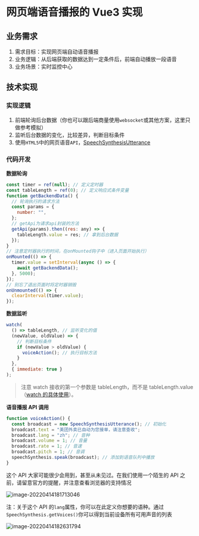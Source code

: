 # 网页端语音播报的 Vue3 实现

## 业务需求

1. 需求目标：实现网页端自动语音播报
2. 业务逻辑：从后端获取的数据达到一定条件后，前端自动播放一段语音
3. 业务场景：实时监控中心

## 技术实现

### 实现逻辑

1. 前端轮询后台数据（你也可以跟后端商量使用`websocket`或其他方案，这里只做参考模拟）
2. 监听后台数据的变化，比较差异，判断目标条件
3. 使用`HTML5`中的网页语音`API`，[SpeechSynthesisUtterance](https://developer.mozilla.org/zh-CN/docs/Web/API/SpeechSynthesisUtterance)

### 代码开发

**数据轮询**

```javascript
const timer = ref(null); // 定义定时器
const tableLength = ref(0); // 定义响应式条件变量
function getBackendData() {
  // 轮询执行的请求方法
  const params = {
    number: "",
  };
  // getApi为请求api封装的方法
  getApi(params).then((res: any) => {
    tableLength.value = res; // 拿到后台数据
  });
}
// 注意定时器执行的时间，在onMounted钩子中（进入页面开始执行）
onMounted(() => {
  timer.value = setInterval(async () => {
    await getBackendData();
  }, 5000);
});
// 别忘了退出页面时将定时器销毁
onUnmounted(() => {
  clearInterval(timer.value);
});
```

**数据监听**

```javascript
watch(
  () => tableLength, // 监听变化的值
  (newValue, oldValue) => {
    // 判断目标条件
    if (newValue > oldValue) {
      voiceAction(); // 执行目标方法
    }
  },
  { immediate: true }
);
```

> 注意 watch 接收的第一个参数是 tableLength，而不是 tableLength.value（[watch 的具体使用](https://staging-cn.vuejs.org/api/reactivity-core.html#watch)）。

**语音播报 API 调用**

```javascript
function voiceAction() {
  const broadcast = new SpeechSynthesisUtterance(); // 初始化
  broadcast.text = "美团外卖已自动为您接单，请注意查收";
  broadcast.lang = "zh"; // 音种
  broadcast.volume = 1; // 音量
  broadcast.rate = 1; // 音速
  broadcast.pitch = 1; // 音调
  speechSynthesis.speak(broadcast); // 添加到语音队列中播放
}
```

这个 API 大家可能很少会用到，甚至从未见过。在我们使用一个陌生的 API 之前，请留意官方的提醒，并注意查看浏览器的支持情况

![image-20220414181713046](https://gitee.com/huohuomua/pictures/raw/master/202204141817067.png)

注：关于这个 API 的`lang`属性，你可以在此定义你想要的语种。通过`SpeechSynthesis.getVoices()`你可以得到当前设备所有可用声音的列表

![image-20220414182631794](https://gitee.com/huohuomua/pictures/raw/master/202204141826840.png)
